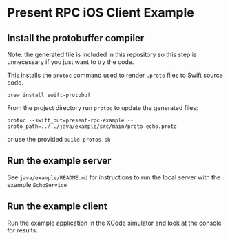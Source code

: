 
# Present RPC iOS Client Example

##  Install the protobuffer compiler

Note: the generated file is included in this repository so this step is unnecessary if you just want to try the code.

This installs the `protoc` command used to render `.proto` files to Swift source code.

`brew install swift-protobuf`

From the project directory run `protoc` to update the generated files:

`protoc --swift_out=present-rpc-example --proto_path=../../java/example/src/main/proto echo.proto`

or use the provided `build-protos.sh`


## Run the example server

See `java/example/README.md` for instructions to run the local server with the example `EchoService`

## Run the example client

Run the example application in the XCode simulator and look at the console for results.
